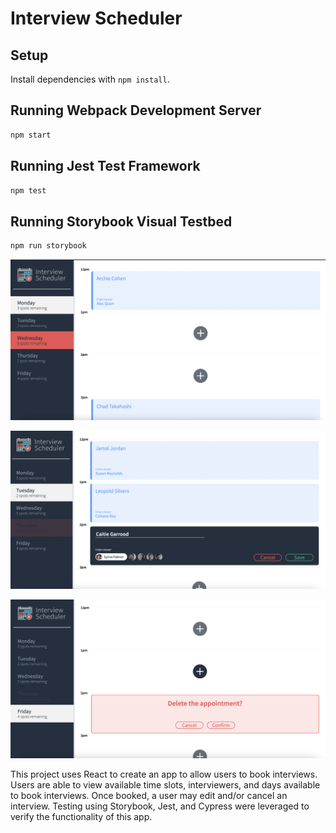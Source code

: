 # Interview Scheduler

## Setup

Install dependencies with `npm install`.

## Running Webpack Development Server

```sh
npm start
```

## Running Jest Test Framework

```sh
npm test
```

## Running Storybook Visual Testbed

```sh
npm run storybook
```
!["First look at scheduler app"](https://github.com/CaitieCat/scheduler/blob/master/docs/Screen%20Shot%202021-03-24%20at%2010.09.27%20PM.png?raw=true)

!["Booking an appointment"](https://github.com/CaitieCat/scheduler/blob/master/docs/Screen%20Shot%202021-03-24%20at%2010.10.37%20PM.png?raw=true)

!["Deleting an appointment"](https://github.com/CaitieCat/scheduler/blob/master/docs/Screen%20Shot%202021-03-24%20at%2010.11.22%20PM.png?raw=true)

This project uses React to create an app to allow users to book interviews. Users are able to view available time slots, interviewers, and days available to book interviews. Once booked, a user may edit and/or cancel an interview. Testing using Storybook, Jest, and Cypress were leveraged to verify the functionality of this app.  
